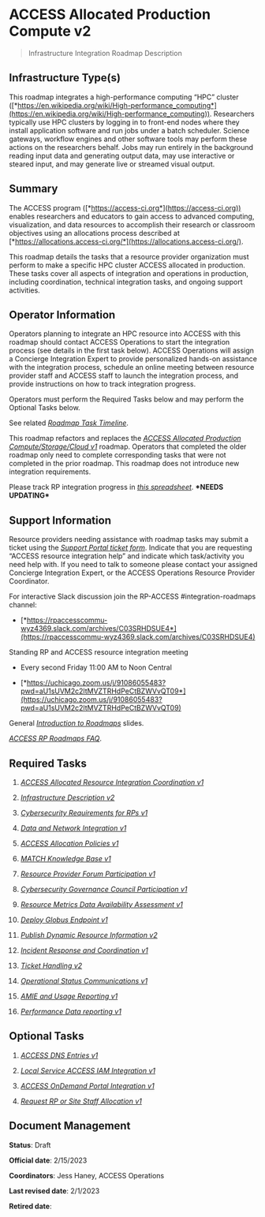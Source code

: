 # ACCESS Allocated Production Compute v2

> Infrastructure Integration Roadmap Description

## Infrastructure Type(s)

This roadmap integrates a high-performance computing “HPC” cluster ([*https://en.wikipedia.org/wiki/High-performance_computing*](https://en.wikipedia.org/wiki/High-performance_computing)). Researchers typically use HPC clusters by logging in to front-end nodes where they install application software and run jobs under a batch scheduler. Science gateways, workflow engines and other software tools may perform these actions on the researchers behalf. Jobs may run entirely in the background reading input data and generating output data, may use interactive or steared input, and may generate live or streamed visual output.

## Summary

The ACCESS program ([*https://access-ci.org*](https://access-ci.org)) enables researchers and educators to gain access to advanced computing, visualization, and data resources to accomplish their research or classroom objectives using an allocations process described at [*https://allocations.access-ci.org/*](https://allocations.access-ci.org/).

This roadmap details the tasks that a resource provider organization must perform to make a specific HPC cluster ACCESS allocated in production. These tasks cover all aspects of integration and operations in production, including coordination, technical integration tasks, and ongoing support activities.

## Operator Information

Operators planning to integrate an HPC resource into ACCESS with this roadmap should contact ACCESS Operations to start the integration process (see details in the first task below). ACCESS Operations will assign a Concierge Integration Expert to provide personalized hands-on assistance with the integration process, schedule an online meeting between resource provider staff and ACCESS staff to launch the integration process, and provide instructions on how to track integration progress.

Operators must perform the Required Tasks below and may perform the Optional Tasks below.

See related [*Roadmap Task Timeline*](https://docs.google.com/presentation/d/1Vtt-Rvwa2ZVRp61A9g80MyisZ748lK1o_46Xt7-6Fq0/).

This roadmap refactors and replaces the [*ACCESS Allocated Production Compute/Storage/Cloud v1*](https://docs.google.com/document/d/1VUTa5DOz27B6wobZZwh6gh6dcXWD30rpYovoLZ1nwqk) roadmap. Operators that completed the older roadmap only need to complete corresponding tasks that were not completed in the prior roadmap. This roadmap does not introduce new integration requirements.

Please track RP integration progress in [*this spreadsheet*](https://docs.google.com/spreadsheets/d/1ejgGUU-IVLEhTIXX3pmCNBSJ2e0yXwXxPpgZ2RHwM4Q/). **\*NEEDS UPDATING\***

## Support Information

Resource providers needing assistance with roadmap tasks may submit a ticket using the [*Support Portal ticket form*](https://support.access-ci.org/open-a-ticket). Indicate that you are requesting “ACCESS resource integration help” and indicate which task/activity you need help with. If you need to talk to someone please contact your assigned Concierge Integration Expert, or the ACCESS Operations Resource Provider Coordinator.

For interactive Slack discussion join the RP-ACCESS \#integration-roadmaps channel:

- [*https://rpaccesscommu-wyz4369.slack.com/archives/C03SRHDSUE4*](https://rpaccesscommu-wyz4369.slack.com/archives/C03SRHDSUE4)

Standing RP and ACCESS resource integration meeting

- Every second Friday 11:00 AM to Noon Central

- [*https://uchicago.zoom.us/j/91086055483?pwd=aU1sUVM2c2ltMVZTRHdPeCtBZWVvQT09*](https://uchicago.zoom.us/j/91086055483?pwd=aU1sUVM2c2ltMVZTRHdPeCtBZWVvQT09)

General [*Introduction to Roadmaps*](https://docs.google.com/presentation/d/1OjeT6r01mdOIa4pq1VE0L5ocRPfqdXFp9QsADjdqrjE/) slides.

[*ACCESS RP Roadmaps FAQ*](https://docs.google.com/document/d/1VwYROB7sh4X_Tqvi_4XIkYD-jffBS4UykS6gEJesuQE/).

## Required Tasks

1.  [*ACCESS Allocated Resource Integration Coordination v1*](https://docs.google.com/document/d/1BRxGZ1c41Cexeck-th4ph3jJgqfJ7exs7glwTZQeDMg/edit?usp=share_link)

2.  [*Infrastructure Description v2*](https://docs.google.com/document/d/17vqEoF5lM_eZwBCzkjGwcqkMCiKAOpmfCJWJTGsE42k/edit?usp=share_link)

3.  [*Cybersecurity Requirements for RPs v1*](https://docs.google.com/document/d/1LrfJcgixn-sDuIxZOk47ddoZpCYgwabhWAZYoKOB2TI/edit?usp=share_link)

4.  [*Data and Network Integration v1*](https://docs.google.com/document/d/1IMOFizZUiXF1PcBR9qXKgQdNUQsVnio8AqcZ3mT74zc/edit?usp=share_link)

5.  [*ACCESS Allocation Policies v1*](https://docs.google.com/document/d/1_tdPDLq2FVg6nWUTYAI2Z-LbnlNGdSG3TKAh0d0zZ1I/edit?usp=share_link)

6.  [*MATCH Knowledge Base v1*](https://docs.google.com/document/d/1kyhV84JyeL5AdLsqKkdyyeGw6jOuQMZOSCSKNMnfpM8/edit?usp=share_link)

7.  [*Resource Provider Forum Participation v1*](https://docs.google.com/document/d/1azoPUgl7NhY0WyxQsIWOW77Lp_lOqiEiukWHiizMbvI/edit?usp=share_link)

8.  [*Cybersecurity Governance Council Participation v1*](https://docs.google.com/document/d/1hHdN7bISae4caa6lryA5ps2b16uOY7QyEzYsVFYCs8c/edit?usp=share_link)

9.  [*Resource Metrics Data Availability Assessment v1*](https://docs.google.com/document/d/12MNK2VggHD3JoySK4SgguHARMWJyc91EV2T1vY6Rf_8/edit?usp=share_link)

10. [*Deploy Globus Endpoint v1*](https://docs.google.com/document/d/1XM7WflubcukUmTojdm7T_1JH4cUqKfmV6lYjTN-9FTo/edit?usp=share_link)

11. [*Publish Dynamic Resource Information v2*](https://docs.google.com/document/d/1x0g28vmx1w58JstBWBMQojicdRdYPdE5lX2Z81Y2CFg/edit?usp=share_link)

12. [*Incident Response and Coordination v1*](https://docs.google.com/document/d/1QVSZEt2GDdlhA-Sogl0YBrGGSaFvZFQPiBCWAvT3PbU/edit?usp=share_link)

13. [*Ticket Handling v2*](https://docs.google.com/document/d/12Hl7GqqsAmA5cbmwJRHnb6fONVB1Ywhhf5E6yI0V8d0/edit?usp=share_link)

14. [*Operational Status Communications v1*](https://docs.google.com/document/d/13Rc1fHQydSqfqYdIaFKKIbapenktOKSTxmgGqLpZ-uw/edit?usp=share_link)

15. [*AMIE and Usage Reporting v1*](https://docs.google.com/document/d/1efCqnqVjHfGfzWSKq8kclB7FGfcq__1HhqbvnF0SeSs/edit?usp=share_link)

16. [*Performance Data reporting v1*](https://docs.google.com/document/d/1Tu3Z-3A-pUDmxs5iU1dtfBaReNSB7UkPLzWTErzST7c/edit?usp=share_link)

## Optional Tasks

1.  [*ACCESS DNS Entries v1*](https://docs.google.com/document/d/1NhhdiJGZngdpqOMEQrssZXSnDmASQXeQp9ttJPwdQOs/edit?usp=share_link)

2.  [*Local Service ACCESS IAM Integration v1*](https://docs.google.com/document/d/1LPjLip2snJBK_mHIOgstlTo3Fi2nYBT1A8avklTRlo0/edit?usp=share_link)

3.  [*ACCESS OnDemand Portal Integration v1*](https://docs.google.com/document/d/1H3NWzS1uBCpcKZCMc7-omFsvVb1jG8AkFxN2Xju6xS8/edit?usp=share_link)

4.  [*Request RP or Site Staff Allocation v1*](https://docs.google.com/document/d/1GaHU-7cA3bOFwMvwh3s-Ic9535ncfW741HGnxKFCIOc/edit?usp=share_link)

## Document Management

**Status**: Draft

**Official date**: 2/15/2023

**Coordinators**: Jess Haney, ACCESS Operations

**Last revised date**: 2/1/2023

**Retired date**:
